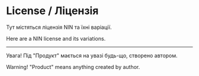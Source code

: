 # License / Ліцензія

Тут містяться ліцензія NIN та їхні варіації.

Here are a NIN license and its variations.

---

Увага! Під "Продукт" мається на увазі будь-що, створено автором.

Warning! "Product" means anything created by author.
